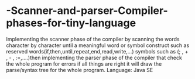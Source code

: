 # -Scanner-and-parser-Compiler-phases-for-tiny-language
Implementing the scanner phase of the compiler by scanning the words character by character until a meaningful word or symbol construct such as
reserved words(if,then,until,repeat,end,read,write,…) symbols such as (; , + , - , :=,….)then implementing the parser phase of the compiler that check the whole
program for errors if all things are right it will draw the parse/syntax tree for the whole program.
Language: Java SE
